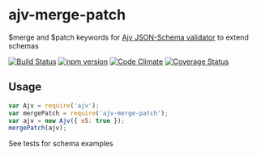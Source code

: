 # ajv-merge-patch

$merge and $patch keywords for [Ajv JSON-Schema validator](https://github.com/epoberezkin/ajv) to extend schemas

[![Build Status](https://travis-ci.org/epoberezkin/ajv-merge-patch.svg?branch=master)](https://travis-ci.org/epoberezkin/ajv-merge-patch)
[![npm version](https://badge.fury.io/js/ajv-merge-patch.svg)](https://www.npmjs.com/package/ajv-merge-patch)
[![Code Climate](https://codeclimate.com/github/epoberezkin/ajv-merge-patch/badges/gpa.svg)](https://codeclimate.com/github/epoberezkin/ajv-merge-patch)
[![Coverage Status](https://coveralls.io/repos/github/epoberezkin/ajv-merge-patch/badge.svg?branch=master)](https://coveralls.io/github/epoberezkin/ajv-merge-patch?branch=master)


## Usage

```javascript
var Ajv = require('ajv');
var mergePatch = require('ajv-merge-patch');
var ajv = new Ajv({ v5: true });
mergePatch(ajv);
```

See tests for schema examples
